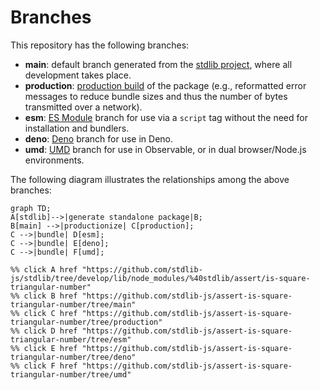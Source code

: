 <!--

@license Apache-2.0

Copyright (c) 2022 The Stdlib Authors.

Licensed under the Apache License, Version 2.0 (the "License");
you may not use this file except in compliance with the License.
You may obtain a copy of the License at

    http://www.apache.org/licenses/LICENSE-2.0

Unless required by applicable law or agreed to in writing, software
distributed under the License is distributed on an "AS IS" BASIS,
WITHOUT WARRANTIES OR CONDITIONS OF ANY KIND, either express or implied.
See the License for the specific language governing permissions and
limitations under the License.

-->

# Branches

This repository has the following branches:

-   **main**: default branch generated from the [stdlib project][stdlib-url], where all development takes place.
-   **production**: [production build][production-url] of the package (e.g., reformatted error messages to reduce bundle sizes and thus the number of bytes transmitted over a network).
-   **esm**: [ES Module][esm-url] branch for use via a `script` tag without the need for installation and bundlers.
-   **deno**: [Deno][deno-url] branch for use in Deno.
-   **umd**: [UMD][umd-url] branch for use in Observable, or in dual browser/Node.js environments.

The following diagram illustrates the relationships among the above branches:

```mermaid
graph TD;
A[stdlib]-->|generate standalone package|B;
B[main] -->|productionize| C[production];
C -->|bundle| D[esm];
C -->|bundle| E[deno];
C -->|bundle| F[umd];

%% click A href "https://github.com/stdlib-js/stdlib/tree/develop/lib/node_modules/%40stdlib/assert/is-square-triangular-number"
%% click B href "https://github.com/stdlib-js/assert-is-square-triangular-number/tree/main"
%% click C href "https://github.com/stdlib-js/assert-is-square-triangular-number/tree/production"
%% click D href "https://github.com/stdlib-js/assert-is-square-triangular-number/tree/esm"
%% click E href "https://github.com/stdlib-js/assert-is-square-triangular-number/tree/deno"
%% click F href "https://github.com/stdlib-js/assert-is-square-triangular-number/tree/umd"
```

[stdlib-url]: https://github.com/stdlib-js/stdlib/tree/develop/lib/node_modules/%40stdlib/assert/is-square-triangular-number
[production-url]: https://github.com/stdlib-js/assert-is-square-triangular-number/tree/production
[deno-url]: https://github.com/stdlib-js/assert-is-square-triangular-number/tree/deno
[umd-url]: https://github.com/stdlib-js/assert-is-square-triangular-number/tree/umd
[esm-url]: https://github.com/stdlib-js/assert-is-square-triangular-number/tree/esm